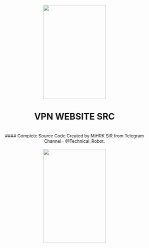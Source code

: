 <p align="center">
<img src='./.github/Web-VPN.png' style="height:300px;width:200px;" >
</p>
<h1 align=center>VPN WEBSITE SRC</h1>
<br>
<div align="center">
#### Complete Source Code Created by MiHRK SiR from Telegram Channel=  @Technical_Robot.
</div>
<br>
<div align="center">

<img src='./.github/Robots.jpeg' style="height:300px; width:200px;">
</div>
